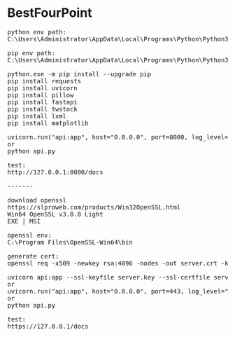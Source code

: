 # BestFourPoint

<pre>
python env path:
C:\Users\Administrator\AppData\Local\Programs\Python\Python311

pip env path:
C:\Users\Administrator\AppData\Local\Programs\Python\Python311\Scripts

python.exe -m pip install --upgrade pip
pip install requests
pip install uvicorn
pip install pillow
pip install fastapi
pip install twstock
pip install lxml
pip install matplotlib

uvicorn.run("api:app", host="0.0.0.0", port=8000, log_level="info")
or
python api.py

test:
http://127.0.0.1:8000/docs

-------

download openssl
https://slproweb.com/products/Win32OpenSSL.html
Win64 OpenSSL v3.0.8 Light
EXE | MSI

openssl env:
C:\Program Files\OpenSSL-Win64\bin

generate cert:
openssl req -x509 -newkey rsa:4096 -nodes -out server.crt -keyout server.key -days 365

uvicorn api:app --ssl-keyfile server.key --ssl-certfile server.crt
or
uvicorn.run("api:app", host="0.0.0.0", port=443, log_level="info", ssl_keyfile="server.key", ssl_certfile="server.crt")
or
python api.py

test:
https://127.0.0.1/docs
</pre>
